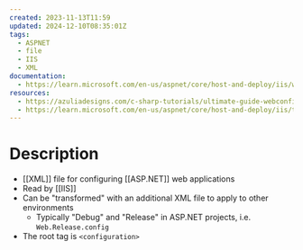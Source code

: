 ```yaml
---
created: 2023-11-13T11:59
updated: 2024-12-10T08:35:01Z
tags:
  - ASPNET
  - file
  - IIS
  - XML
documentation:
  - https://learn.microsoft.com/en-us/aspnet/core/host-and-deploy/iis/web-config
resources:
  - https://azuliadesigns.com/c-sharp-tutorials/ultimate-guide-webconfig-file/
  - https://learn.microsoft.com/en-us/aspnet/core/host-and-deploy/iis/transform-webconfig
---
```

# Description
- [[XML]] file for configuring [[ASP.NET]] web applications
- Read by [[IIS]]
- Can be "transformed" with an additional XML file to apply to other environments
	- Typically "Debug" and "Release" in ASP.NET projects, i.e. `Web.Release.config`
- The root tag is `<configuration>`